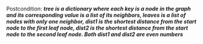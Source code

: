 Postcondition: ***tree is a dictionary where each key is a node in the graph and its corresponding value is a list of its neighbors, leaves is a list of nodes with only one neighbor, dist1 is the shortest distance from the start node to the first leaf node, dist2 is the shortest distance from the start node to the second leaf node. Both dist1 and dist2 are even numbers***